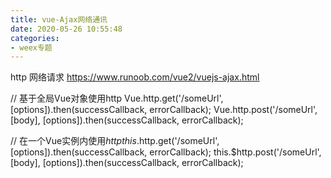 ```yaml
---
title: vue-Ajax网络通讯
date: 2020-05-26 10:55:48
categories:
- weex专题
---
```

http 网络请求
https://www.runoob.com/vue2/vuejs-ajax.html

// 基于全局Vue对象使用http
Vue.http.get('/someUrl', [options]).then(successCallback, errorCallback);
Vue.http.post('/someUrl', [body], [options]).then(successCallback, errorCallback);

// 在一个Vue实例内使用$http
this.$http.get('/someUrl', [options]).then(successCallback, errorCallback);
this.$http.post('/someUrl', [body], [options]).then(successCallback, errorCallback);
